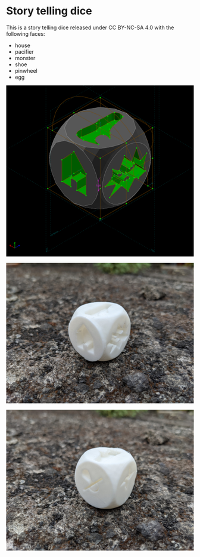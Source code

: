# Story telling dice

This is a story telling dice released under CC BY-NC-SA 4.0 with the following
faces:

- house
- pacifier
- monster
- shoe
- pinwheel
- egg

![image of storytelling dice make using solvespace](dice.png)

![photo of the printed dice showing house, shoe and monster faces](01.jpg)

![photo of the printed dice showing pacifier, shoe and pinwheel faces](02.jpg)
